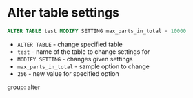 # Alter table settings 

```sql
ALTER TABLE test MODIFY SETTING max_parts_in_total = 10000
```

- `ALTER TABLE` - change specified table
- `test` - name of the table to change settings for
- `MODIFY SETTING` - changes given settings
- `max_parts_in_total` - sample option to change
- `256` - new value for specified option

group: alter


